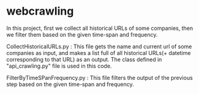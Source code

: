 # webcrawling

In this project, first we collect all historical URLs of some companies, then we filter them based on the given time-span and frequency.

CollectHistoricalURLs.py : This file gets the name and current url of some companies as input, and makes a list full of all historical URLs(+ datetime corresponding to that URL) as an output. The class defined in "api_crawling.py" file is used in this code. 

FilterByTimeSPanFrequency.py : This file filters the output of the previous step based on the given time-span and frequency. 

